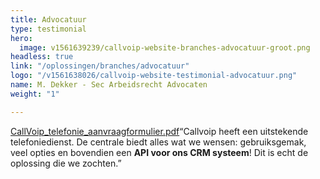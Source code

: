 ```yaml
---
title: Advocatuur
type: testimonial
hero:
  image: v1561639239/callvoip-website-branches-advocatuur-groot.png
headless: true
link: "/oplossingen/branches/advocatuur"
logo: "/v1561638026/callvoip-website-testimonial-advocatuur.png"
name: M. Dekker - Sec Arbeidsrecht Advocaten
weight: "1"

---
```

[CallVoip_telefonie_aanvraagformulier.pdf](https://res.cloudinary.com/callvoip/image/upload/v1562072551/CallVoip_telefonie_aanvraagformulier.pdf "CallVoip_telefonie_aanvraagformulier.pdf")“Callvoip heeft een uitstekende telefoniedienst. De centrale biedt alles wat we wensen: gebruiksgemak, veel opties en bovendien een **API voor ons CRM systeem**! Dit is echt de oplossing die we zochten.”